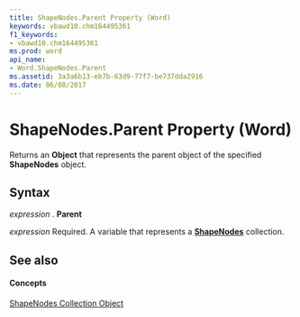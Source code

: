 ```yaml
---
title: ShapeNodes.Parent Property (Word)
keywords: vbawd10.chm164495361
f1_keywords:
- vbawd10.chm164495361
ms.prod: word
api_name:
- Word.ShapeNodes.Parent
ms.assetid: 3a3a6b13-eb7b-63d9-77f7-be737dda2916
ms.date: 06/08/2017
---
```



# ShapeNodes.Parent Property (Word)

Returns an  **Object** that represents the parent object of the specified **ShapeNodes** object.


## Syntax

 _expression_ . **Parent**

 _expression_ Required. A variable that represents a **[ShapeNodes](Word.shapenodes.md)** collection.


## See also


#### Concepts


[ShapeNodes Collection Object](Word.shapenodes.md)

